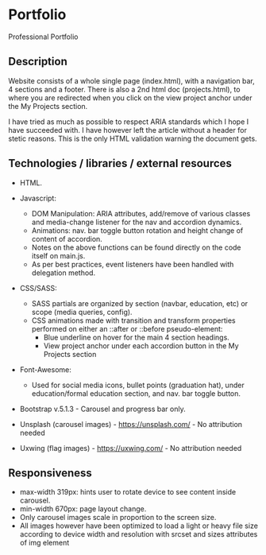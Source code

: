 # Portfolio

Professional Portfolio

## Description

Website consists of a whole single page (index.html), with a navigation bar, 4 sections and a footer.
There is also a 2nd html doc (projects.html), to where you are redirected when you click on the view project anchor under the My Projects section.

I have tried as much as possible to respect ARIA standards which I hope I have succeeded with. I have however left the article without a header for stetic reasons. This is the only HTML validation warning the document gets.

## Technologies / libraries / external resources

- HTML.

- Javascript:

  - DOM Manipulation: ARIA attributes, add/remove of various classes and media-change listener for the nav and accordion dynamics.
  - Animations: nav. bar toggle button rotation and height change of content of accordion.
  - Notes on the above functions can be found directly on the code itself on main.js.
  - As per best practices, event listeners have been handled with delegation method.

- CSS/SASS:

  - SASS partials are organized by section (navbar, education, etc) or scope (media queries, config).
  - CSS animations made with transition and transform properties performed on either an ::after or ::before pseudo-element:
    - Blue underline on hover for the main 4 section headings.
    - View project anchor under each accordion button in the My Projects section

- Font-Awesome:

  - Used for social media icons, bullet points (graduation hat), under education/formal education section, and nav. bar toggle button.

- Bootstrap v.5.1.3 - Carousel and progress bar only.

- Unsplash (carousel images) - https://unsplash.com/ - No attribution needed

- Uxwing (flag images) - https://uxwing.com/ - No attribution needed

## Responsiveness

- max-width 319px: hints user to rotate device to see content inside carousel.
- min-width 670px: page layout change.
- Only carousel images scale in proportion to the screen size.
- All images however have been optimized to load a light or heavy file size according to device width and resolution with srcset and sizes attributes of img element
